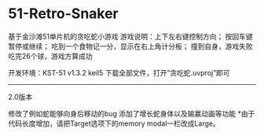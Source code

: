 # 51-Retro-Snaker
基于金沙滩51单片机的贪吃蛇小游戏
游戏说明：上下左右键控制方向；
          按回车键暂停或继续；
          吃到一个食物记一分，显示在右上角计分板；
          撞到自身，游戏失败
          吃完26个球，游戏方算成功

开发环境：KST-51 v1.3.2  keil5
下载全部文件，打开“贪吃蛇.uvproj”即可

*****************************************

2.0版本

修改了例如蛇能够向身后移动的bug
添加了增长蛇身体以及输赢动画等功能
*由于代码长度增加，请把Target选项下的memory modal一栏改成Large。
